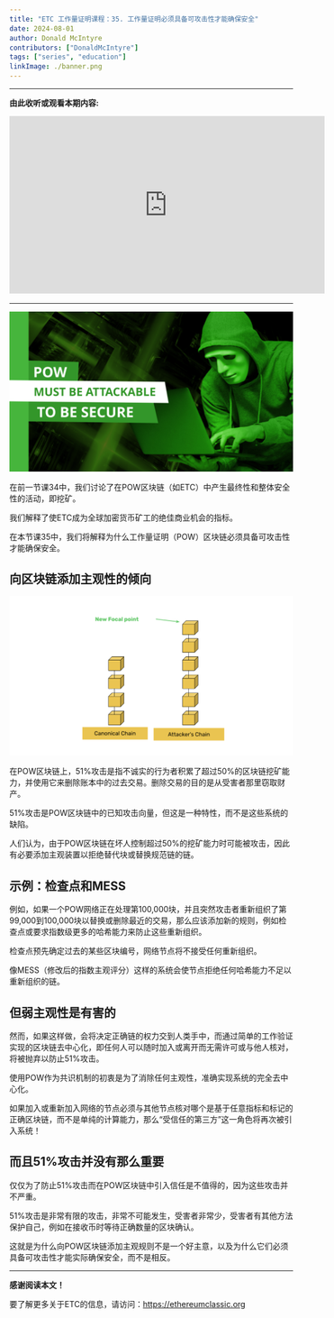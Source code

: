 ```yaml
---
title: "ETC 工作量证明课程：35. 工作量证明必须具备可攻击性才能确保安全"
date: 2024-08-01
author: Donald McIntyre
contributors: ["DonaldMcIntyre"]
tags: ["series", "education"]
linkImage: ./banner.png
---
```


---
**由此收听或观看本期内容:**

<iframe width="560" height="315" src="https://www.youtube.com/embed/30Xhv2Wt85c" title="YouTube video player" frameborder="0" allow="accelerometer; autoplay; clipboard-write; encrypted-media; gyroscope; picture-in-picture; web-share" allowfullscreen></iframe>

---

![](./banner.png)

在前一节课34中，我们讨论了在POW区块链（如ETC）中产生最终性和整体安全性的活动，即挖矿。

我们解释了使ETC成为全球加密货币矿工的绝佳商业机会的指标。

在本节课35中，我们将解释为什么工作量证明（POW）区块链必须具备可攻击性才能确保安全。

## 向区块链添加主观性的倾向

![](./1.png)

在POW区块链上，51%攻击是指不诚实的行为者积累了超过50%的区块链挖矿能力，并使用它来删除账本中的过去交易。删除交易的目的是从受害者那里窃取财产。

51%攻击是POW区块链中的已知攻击向量，但这是一种特性，而不是这些系统的缺陷。

人们认为，由于POW区块链在坏人控制超过50%的挖矿能力时可能被攻击，因此有必要添加主观装置以拒绝替代块或替换规范链的链。

## 示例：检查点和MESS

例如，如果一个POW网络正在处理第100,000块，并且突然攻击者重新组织了第99,000到100,000块以替换或删除最近的交易，那么应该添加新的规则，例如检查点或要求指数级更多的哈希能力来防止这些重新组织。

检查点预先确定过去的某些区块编号，网络节点将不接受任何重新组织。

像MESS（修改后的指数主观评分）这样的系统会使节点拒绝任何哈希能力不足以重新组织的链。

## 但弱主观性是有害的

然而，如果这样做，会将决定正确链的权力交到人类手中，而通过简单的工作验证实现的区块链去中心化，即任何人可以随时加入或离开而无需许可或与他人核对，将被抛弃以防止51%攻击。

使用POW作为共识机制的初衷是为了消除任何主观性，准确实现系统的完全去中心化。

如果加入或重新加入网络的节点必须与其他节点核对哪个是基于任意指标和标记的正确区块链，而不是单纯的计算能力，那么“受信任的第三方”这一角色将再次被引入系统！

## 而且51%攻击并没有那么重要

仅仅为了防止51%攻击而在POW区块链中引入信任是不值得的，因为这些攻击并不严重。

51%攻击是非常有限的攻击，非常不可能发生，受害者非常少，受害者有其他方法保护自己，例如在接收币时等待正确数量的区块确认。

这就是为什么向POW区块链添加主观规则不是一个好主意，以及为什么它们必须具备可攻击性才能实际确保安全，而不是相反。

---

**感谢阅读本文！**

要了解更多关于ETC的信息，请访问：https://ethereumclassic.org
